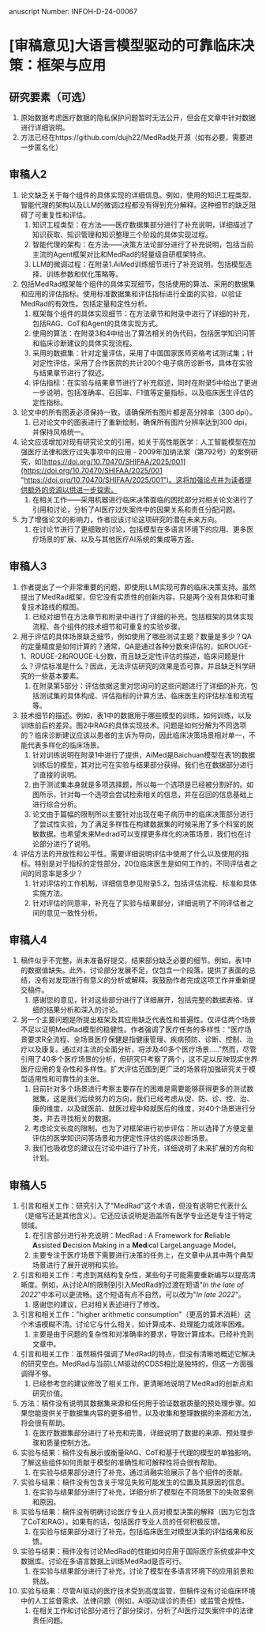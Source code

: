 anuscript Number: INFOH-D-24-00067 

# [审稿意见]大语言模型驱动的可靠临床决策：框架与应用

## 研究要素（可选）

1. 原始数据考虑医疗数据的隐私保护问题暂时无法公开，但会在文章中针对数据进行详细说明。
2. 方法已经在https://github.com/dujh22/MedRad处开源（如有必要，需要进一步匿名化）

## 审稿人2

1. 论文缺乏关于每个组件的具体实现的详细信息。例如，使用的知识工程类型、智能代理的架构以及LLM的微调过程都没有得到充分解释。这种细节的缺乏阻碍了可重复性和评估。
   1. 知识工程类型：在方法——医疗数据集部分进行了补充说明，详细描述了知识获取、知识管理和知识整理三个阶段的具体实现过程。
   2. 智能代理的架构：在方法——决策方法论部分进行了补充说明，包括当前主流的Agent框架对比和MedRad的轻量级自研框架特点。
   3. LLM的微调过程：在附录1.AiMed训练细节进行了补充说明，包括模型选择、训练参数和优化策略等。
2. 包括MedRad框架每个组件的具体实现细节，包括使用的算法、采用的数据集和应用的评估指标。使用标准数据集和评估指标进行全面的实验，以验证MedRad的有效性。包括定量和定性分析。
   1. 框架每个组件的具体实现细节：在方法章节和附录中进行了详细的补充，包括RAG、CoT和Agent的具体实现方式。
   2. 使用的算法：在附录3和4中给出了算法相关的伪代码，包括医学知识问答和临床诊断建议的具体实现流程。
   3. 采用的数据集：针对定量评估，采用了中国国家医师资格考试测试集；针对定性评估，采用了合作医院的共计200个电子病历诊断书，具体在实验与结果章节进行了叙述。
   4. 评估指标：在实验与结果章节进行了补充叙述，同时在附录5中给出了更进一步说明，包括准确率、召回率、F1值等定量指标，以及临床医生评估的定性指标。
3. 论文中的所有图表必须保持一致。请确保所有图片都是高分辨率（300 dpi）。
   1. 已对论文中的图表进行了重新绘制，确保所有图片分辨率达到300 dpi，并保持风格统一。
4. 论文应该增加对现有研究论文的引用，如关于高性能医学：人工智能模型在加强医疗法律和医疗过失事项中的应用 - 2009年加纳法案（第792号）的案例研究，如[https://doi.org/10.70470/SHIFAA/2025/001](https://doi.org/10.70470/SHIFAA/2025/001 "https://doi.org/10.70470/SHIFAA/2025/001")。这将加强论点并为读者提供额外的资源以供进一步探索。
   1. 在相关工作——采用机器进行临床决策面临的困扰部分对相关论文进行了引用和讨论，分析了AI医疗过失案件中的因果关系和责任分配问题。
5. 为了增强论文的影响力，作者应该讨论这项研究的潜在未来方向。
   1. 在讨论节进行了更细致的讨论，包括模型在多语言环境下的应用、更多医疗场景的扩展、以及与其他医疗AI系统的集成等方面。

## 审稿人3

1. 作者提出了一个非常重要的问题，即使用LLM实现可靠的临床决策支持。虽然提出了MedRad框架，但它没有实质性的创新内容，只是两个没有具体和可重复技术路线的框图。
   1. 已经对细节在方法章节和附录中进行了详细的补充，包括框架的具体实现流程、各个组件的技术细节和可重复的实验步骤。
2. 用于评估的具体场景缺乏细节，例如使用了哪些测试主题？数量是多少？QA的定量精度是如何计算的？通常，QA是通过各种分数来评估的，如ROUGE-1、ROUGE-2和ROUGE-L分数，而且缺乏定性评估的描述，临床问题是什么？评估标准是什么？因此，无法评估研究的效果是否可靠，并且缺乏科学研究的一些基本要素。
   1. 在附录第5部分：评估依据这里对您询问的这些问题进行了详细的补充，包括测试集的具体构成、评估指标的计算方法、临床医生的评估标准和流程等。
3. 技术细节的描述。例如，表1中的数据用于哪些模型的训练，如何训练，以及训练前后的差异。图2中RAG的具体实现技术。问题是如何分解为不同选项的？临床诊断建议应该以患者的主诉为导向，因此临床决策场景相对单一，不能代表多样化的临床场景。
   1. 针对训练说明在附录1中进行了提供，AiMed是Baichuan模型在表1的数据训练后的模型，其对比可在实验与结果部分获得。我们也在数据部分进行了直接的说明。
   2. 由于测试集本身就是多项选择题，所以每一个选项是已经被分割好的。如图所示，针对每一个选项会尝试检索相关的信息，并在召回的信息基础上进行综合分析。
   3. 论文由于篇幅的限制所以主要针对出现在电子病历中的临床决策部分进行了尝试性实验，为了满足多样性在构建数据集的时候采用了多个科室的脱敏数据。也希望未来Medrad可以支撑更多样化的决策场景，我们也在讨论部分进行了说明。
4. 评估方法的开放性和公平性。需要详细说明评估中使用了什么以及使用的指标。特别是对于指标的定性部分，20位临床医生是如何工作的，不同评估者之间的同意率是多少？
   1. 针对评估的工作机制，详细信息参见附录5.2，包括评估流程、标准和具体实施方法。
   2. 针对评估的同意率，补充在了实验与结果部分，详细说明了不同评估者之间的意见一致性分析。

## 审稿人4

1. 稿件似乎不完整，尚未准备好提交。结果部分缺乏必要的细节。例如，表1中的数据值缺失。此外，讨论部分发展不足，仅包含一个段落，提供了表面的总结，没有对发现进行有意义的分析或解释。我鼓励作者完成这项工作并重新提交稿件。
   1. 感谢您的意见，针对这些部分进行了详细展开，包括完整的数据表格、详细的结果分析和深入的讨论。
2. 另一个主要问题是所提出框架及其应用缺乏代表性和普遍性。仅评估两个场景不足以证明MedRad模型的稳健性。作者强调了医疗任务的多样性："医疗场景要求R全流程、全场景医疗保健是指健康管理、疾病预防、诊断、控制、治疗以及康复。通过对主流的全面分析，将涉及40多个医疗场景….."然而，尽管引用了40多个医疗场景的分析，但研究只考察了两个，这不足以反映现实世界医疗应用的复杂性和多样性。扩大评估范围到更广泛的场景将加强研究关于模型适用性和可靠性的主张。
   1. 目前针对多个场景进行考察主要存在的困难是需要能够获得更多的测试数据集，这是我们后续努力的方向，我们已经考虑从促、防、诊、控、治、康的维度，以及就医前、就医过程中和就医后的维度，对40个场景进行分类，并去寻找相关的数据。
   2. 考虑论文长度的限制，也为了对框架进行初步评估：所以选择了方便定量评估的医学知识问答场景和方便定性评估的临床诊断场景。
   3. 我们也吸收您的建议在讨论中进行了补充，详细说明了未来扩展的方向和计划。

## 审稿人5

1. 引言和相关工作：研究引入了"MedRad"这个术语，但没有说明它代表什么（是缩写还是其他含义）。它还应该说明是涵盖所有医学专业还是专注于特定领域。
   1. 在引言部分进行补充说明：MedRad : A Framework for **R**eliable **A**ssisted **D**ecision Making in a **Med**ical LargeLanguage Model。
   2. 主要专注于医疗场景下需要进行决策的任务上，在文章中从其中两个典型场景进行了展开说明和实验。
2. 引言和相关工作：考虑到其结构复杂性，某些句子可能需要重新编写以提高清晰度。例如，从讨论AI的限制到引入MedRad的过渡在短语"*In the late of 2022*"中本可以更流畅。这个短语有点不自然，可以改为"*In late 2022*"。
   1. 感谢您的建议，已对相关表述进行了修改。
3. 引言和相关工作："higher arithmetic consumption"（更高的算术消耗）这个术语模糊不清。讨论它与什么相关，如计算成本、处理能力或效率困难。
   1. 主要是由于问题的复杂性和对准确率的要求，导致计算成本。已经补充到文章中。
4. 引言和相关工作：虽然稿件强调了MedRad的特点，但没有清晰地概述它解决的研究空白。MedRad与当前LLM驱动的CDSS相比是独特的，但这一方面强调得不够。
   1. 已经参考您的建议修改了相关工作，更清晰地说明了MedRad的创新点和研究价值。
5. 方法：稿件没有说明其数据集来源和任何用于验证数据质量的预处理步骤。如果您能提供关于数据集内容的更多细节，以及收集和整理数据的来源和方法，将会很有帮助。
   1. 在医疗数据集部分进行了补充和完善，详细说明了数据的来源、预处理步骤和质量控制方法。
6. 实验与结果：稿件没有展示或衡量RAG、CoT和基于代理的模型的单独影响。了解这些组件如何贡献于模型的准确性和可解释性将会很有帮助。
   1. 在实验与结果部分进行了补充，通过消融实验展示了各个组件的贡献。
7. 实验与结果：稿件没有包含关于常见失败可能发生的位置及其原因的信息。
   1. 在实验与结果部分进行了补充，详细分析了模型在不同场景下的失败案例和原因。
8. 实验与结果：稿件没有明确讨论医疗专业人员对模型决策的解释（因为它包含了CoT和RAG）。如果有的话，包括医疗专业人员的任何积极反馈。
   1. 在实验与结果部分进行了补充，包括临床医生对模型决策的评估结果和反馈。
9. 实验与结果：稿件没有讨论MedRad的性能如何应用于国际医疗系统或非中文数据库。讨论在多语言数据上训练MedRad是否可行。
   1. 在实验与结果部分进行了补充，讨论了模型在多语言环境下的应用前景和挑战。
10. 实验与结果：尽管AI驱动的医疗技术受到高度监管，但稿件没有讨论临床环境中的人工监督需求、法律问题（例如，AI驱动误诊的责任）或监管合规性。
    1. 在相关工作和讨论部分进行了部分探讨，分析了AI医疗过失案件中的法律责任问题。
